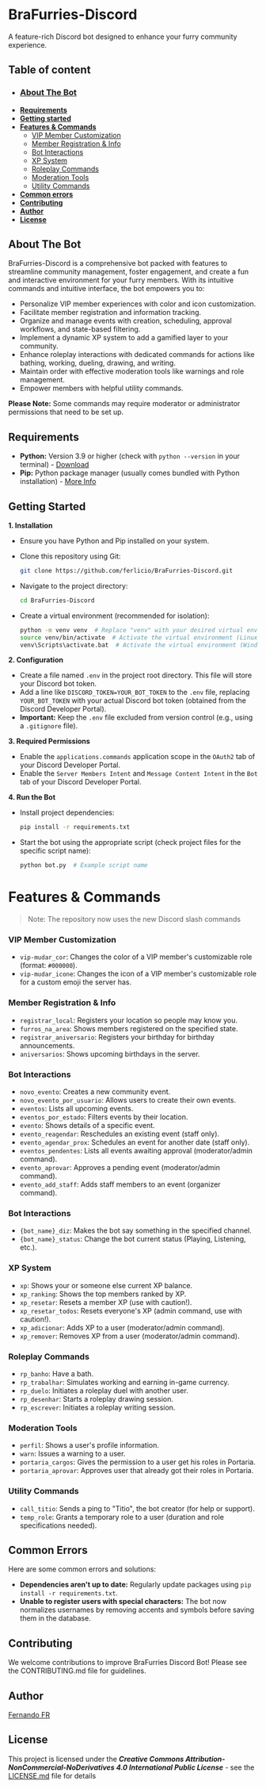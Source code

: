 # BraFurries-Discord

A feature-rich Discord bot designed to enhance your furry community experience.

## Table of content

* ### [**About The Bot**](#about-the-bot)
* [**Requirements**](#requirements)
* [**Getting started**](#getting-started)
* [**Features & Commands**](#features--commands)
    * [VIP Member Customization](#vip-member-customization)
    * [Member Registration & Info](#member-registration-and-info)
    * [Bot Interactions](#bot-interactions)
    * [XP System](#xp-system)
    * [Roleplay Commands](#roleplay-commands)
    * [Moderation Tools](#moderation-tools)
    * [Utility Commands](#utility-commands)
* [**Common errors**](#common-errors)
* [**Contributing**](#contributing)
* [**Author**](#author)
* [**License**](#license)

## About The Bot

BraFurries-Discord is a comprehensive bot packed with features to streamline community management, foster engagement, and create a fun and interactive environment for your furry members. With its intuitive commands and intuitive interface, the bot empowers you to:

* Personalize VIP member experiences with color and icon customization.
* Facilitate member registration and information tracking.
* Organize and manage events with creation, scheduling, approval workflows, and state-based filtering.
* Implement a dynamic XP system to add a gamified layer to your community.
* Enhance roleplay interactions with dedicated commands for actions like bathing, working, dueling, drawing, and writing.
* Maintain order with effective moderation tools like warnings and role management.
* Empower members with helpful utility commands.

**Please Note:** Some commands may require moderator or administrator permissions that need to be set up.

## Requirements

* **Python:** Version 3.9 or higher (check with `python --version` in your terminal) - [Download](https://www.python.org/downloads/)
* **Pip:** Python package manager (usually comes bundled with Python installation) - [More Info](https://pip.pypa.io/en/stable/installation/)

## Getting Started

**1. Installation**

   - Ensure you have Python and Pip installed on your system.
   - Clone this repository using Git:

     ```bash
     git clone https://github.com/ferlicio/BraFurries-Discord.git
     ```

   - Navigate to the project directory:

     ```bash
     cd BraFurries-Discord
     ```

   - Create a virtual environment (recommended for isolation):

     ```bash
     python -m venv venv  # Replace "venv" with your desired virtual environment name
     source venv/bin/activate  # Activate the virtual environment (Linux/macOS)
     venv\Scripts\activate.bat  # Activate the virtual environment (Windows)
     ```

**2. Configuration**

   - Create a file named `.env` in the project root directory. This file will store your Discord bot token.
   - Add a line like `DISCORD_TOKEN=YOUR_BOT_TOKEN` to the `.env` file, replacing `YOUR_BOT_TOKEN` with your actual Discord bot token (obtained from the Discord Developer Portal).
   - **Important:** Keep the `.env` file excluded from version control (e.g., using a `.gitignore` file).

**3. Required Permissions**

   - Enable the `applications.commands` application scope in the `OAuth2` tab of your Discord Developer Portal.
   - Enable the `Server Members Intent` and `Message Content Intent` in the `Bot` tab of your Discord Developer Portal.

**4. Run the Bot**

   - Install project dependencies:

     ```bash
     pip install -r requirements.txt
     ```

   - Start the bot using the appropriate script (check project files for the specific script name):

     ```bash
     python bot.py  # Example script name
     ```


# Features & Commands

> Note: The repository now uses the new Discord slash commands


### **VIP Member Customization**

* `vip-mudar_cor`: Changes the color of a VIP member's customizable role (format: `#000000`).
* `vip-mudar_icone`: Changes the icon of a VIP member's customizable role for a custom emoji the server has.

### **Member Registration & Info**

* `registrar_local`: Registers your location so people may know you.
* `furros_na_area`: Shows members registered on the specified state.
* `registrar_aniversario`: Registers your birthday for birthday announcements.
* `aniversarios`: Shows upcoming birthdays in the server.

### **Bot Interactions**

* `novo_evento`: Creates a new community event.
* `novo_evento_por_usuario`: Allows users to create their own events.
* `eventos`: Lists all upcoming events.
* `eventos_por_estado`: Filters events by their location.
* `evento`: Shows details of a specific event.
* `evento_reagendar`: Reschedules an existing event (staff only).
* `evento_agendar_prox`: Schedules an event for another date (staff only).
* `eventos_pendentes`: Lists all events awaiting approval (moderator/admin command).
* `evento_aprovar`: Approves a pending event (moderator/admin command).
* `evento_add_staff`: Adds staff members to an event (organizer command).

### **Bot Interactions**

* `{bot_name}_diz`: Makes the bot say something in the specified channel.
* `{bot_name}_status`: Change the bot current status (Playing, Listening, etc.).

### **XP System**

* `xp`: Shows your or someone else current XP balance.
* `xp_ranking`: Shows the top members ranked by XP.
* `xp_resetar`: Resets a member XP (use with caution!).
* `xp_resetar_todos`: Resets everyone's XP (admin command, use with caution!).
* `xp_adicionar`: Adds XP to a user (moderator/admin command).
* `xp_remover`: Removes XP from a user (moderator/admin command).

### **Roleplay Commands**

* `rp_banho`: Have a bath.
* `rp_trabalhar`: Simulates working and earning in-game currency.
* `rp_duelo`: Initiates a roleplay duel with another user.
* `rp_desenhar`: Starts a roleplay drawing session.
* `rp_escrever`: Initiates a roleplay writing session.

### **Moderation Tools**

* `perfil`: Shows a user's profile information.
* `warn`: Issues a warning to a user.
* `portaria_cargos`: Gives the permission to a user get his roles in Portaria.
* `portaria_aprovar`: Approves user that already got their roles in Portaria.

### **Utility Commands**

* `call_titio`: Sends a ping to "Titio", the bot creator (for help or support).
* `temp_role`: Grants a temporary role to a user (duration and role specifications needed).

## Common Errors

Here are some common errors and solutions:

* **Dependencies aren't up to date:** Regularly update packages using `pip install -r requirements.txt`.
* **Unable to register users with special characters:** The bot now normalizes usernames by removing accents and symbols before saving them in the database.

## Contributing

We welcome contributions to improve BraFurries Discord Bot! Please see the CONTRIBUTING.md file for guidelines.

## Author

[Fernando FR](https://github.com/ferlicio)

<!-- ## Support me

<a href="https://www.buymeacoffee.com/" target="_blank"><img src="https://www.buymeacoffee.com/assets/img/custom_images/orange_img.png" alt="Buy Me A Coffee" style="height: 41px !important;width: 174px !important;box-shadow: 0px 3px 2px 0px rgba(190, 190, 190, 0.5) !important;-webkit-box-shadow: 0px 3px 2px 0px rgba(190, 190, 190, 0.5) !important;" ></a> -->

## License

This project is licensed under the ***Creative Commons Attribution-NonCommercial-NoDerivatives 4.0 International Public License*** - see the [LICENSE.md](LICENSE) file for details

